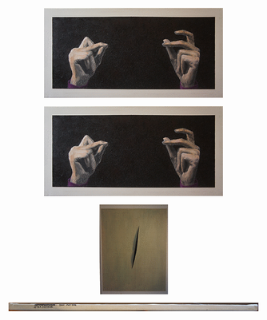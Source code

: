 <p align="center">
<a href="fullPics/cloud7.JPG"> <img src="thumbs/cloud7.gif"> </a>
</p>

<p align="center">
<img src="thumbs/cloud7.gif">
</p>

<p align="center">
<a href="fullPics/fontana.JPG"> <img src="thumbs/fontana.gif"> </a>
</p>

<p align="center">
<img src="thumbs/fontanaText.gif">
</p>
